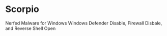 # Scorpio
Nerfed Malware for Windows Windows Defender Disable, Firewall Disbale, and Reverse Shell Open 
